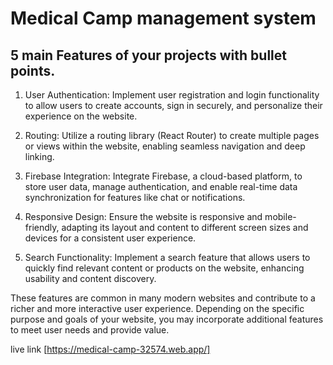 # Medical Camp management system

## 5 main Features of your projects with bullet points.
1. User Authentication: Implement user registration and login functionality to allow users to create accounts, sign in securely, and personalize their experience on the website.

2. Routing: Utilize a routing library (React Router) to create multiple pages or views within the website, enabling seamless navigation and deep linking.

3. Firebase Integration: Integrate Firebase, a cloud-based platform, to store user data, manage authentication, and enable real-time data synchronization for features like chat or notifications.

4. Responsive Design: Ensure the website is responsive and mobile-friendly, adapting its layout and content to different screen sizes and devices for a consistent user experience.

5. Search Functionality: Implement a search feature that allows users to quickly find relevant content or products on the website, enhancing usability and content discovery.

These features are common in many modern websites and contribute to a richer and more interactive user experience. Depending on the specific purpose and goals of your website, you may incorporate additional features to meet user needs and provide value.

live link [https://medical-camp-32574.web.app/]